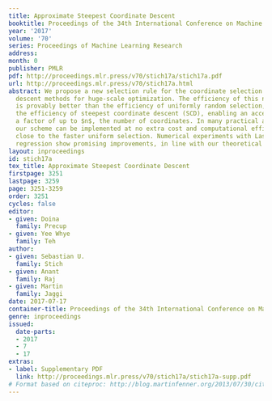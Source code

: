 ```yaml
---
title: Approximate Steepest Coordinate Descent
booktitle: Proceedings of the 34th International Conference on Machine Learning
year: '2017'
volume: '70'
series: Proceedings of Machine Learning Research
address: 
month: 0
publisher: PMLR
pdf: http://proceedings.mlr.press/v70/stich17a/stich17a.pdf
url: http://proceedings.mlr.press/v70/stich17a.html
abstract: We propose a new selection rule for the coordinate selection in coordinate
  descent methods for huge-scale optimization. The efficiency of this novel scheme
  is provably better than the efficiency of uniformly random selection, and can reach
  the efficiency of steepest coordinate descent (SCD), enabling an acceleration of
  a factor of up to $n$, the number of coordinates. In many practical applications,
  our scheme can be implemented at no extra cost and computational efficiency very
  close to the faster uniform selection. Numerical experiments with Lasso and Ridge
  regression show promising improvements, in line with our theoretical guarantees.
layout: inproceedings
id: stich17a
tex_title: Approximate Steepest Coordinate Descent
firstpage: 3251
lastpage: 3259
page: 3251-3259
order: 3251
cycles: false
editor:
- given: Doina
  family: Precup
- given: Yee Whye
  family: Teh
author:
- given: Sebastian U.
  family: Stich
- given: Anant
  family: Raj
- given: Martin
  family: Jaggi
date: 2017-07-17
container-title: Proceedings of the 34th International Conference on Machine Learning
genre: inproceedings
issued:
  date-parts:
  - 2017
  - 7
  - 17
extras:
- label: Supplementary PDF
  link: http://proceedings.mlr.press/v70/stich17a/stich17a-supp.pdf
# Format based on citeproc: http://blog.martinfenner.org/2013/07/30/citeproc-yaml-for-bibliographies/
---
```

